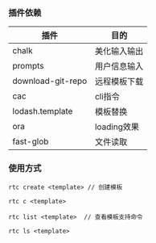 ### 插件依赖

| 插件              | 目的         |
| ----------------- | ------------ |
| chalk             | 美化输入输出 |
| prompts           | 用户信息输入 |
| download-git-repo | 远程模板下载 |
| cac               | cli指令      |
| lodash.template   | 模板替换     |
| ora               | loading效果  |
| fast-glob         | 文件读取     |

### 使用方式

```tsx
rtc create <template> // 创建模板

rtc c <template> 

rtc list <template>  // 查看模板支持命令

rtc ls <template> 
```

